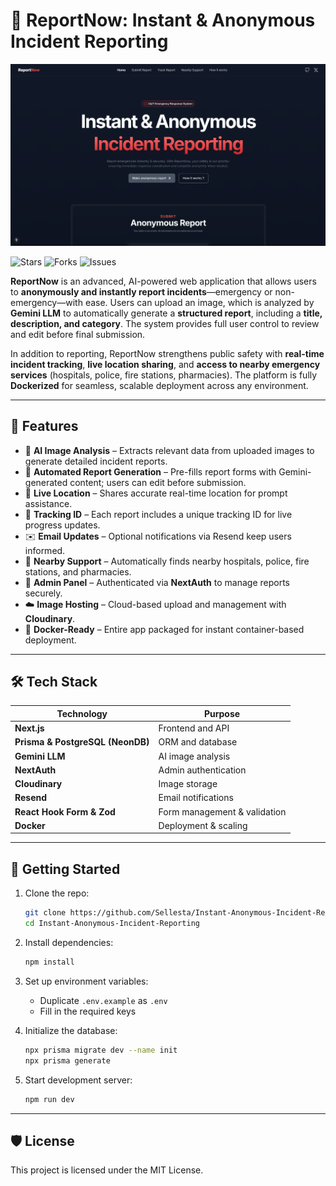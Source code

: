 
# 🚨 ReportNow: Instant & Anonymous Incident Reporting

![EchoForms](public/HomePage.png)

![Stars](https://img.shields.io/github/stars/Sellesta/Instant-Anonymous-Incident-Reporting?style=social) ![Forks](https://img.shields.io/github/forks/Sellesta/Instant-Anonymous-Incident-Reporting?style=social) ![Issues](https://img.shields.io/github/issues/Sellesta/Instant-Anonymous-Incident-Reporting)

**ReportNow** is an advanced, AI-powered web application that allows users to **anonymously and instantly report incidents**—emergency or non-emergency—with ease. Users can upload an image, which is analyzed by **Gemini LLM** to automatically generate a **structured report**, including a **title, description, and category**. The system provides full user control to review and edit before final submission.

In addition to reporting, ReportNow strengthens public safety with **real-time incident tracking**, **live location sharing**, and **access to nearby emergency services** (hospitals, police, fire stations, pharmacies). The platform is fully **Dockerized** for seamless, scalable deployment across any environment.

---

## 🌟 Features

- 📸 **AI Image Analysis** – Extracts relevant data from uploaded images to generate detailed incident reports.
- 📝 **Automated Report Generation** – Pre-fills report forms with Gemini-generated content; users can edit before submission.
- 📍 **Live Location** – Shares accurate real-time location for prompt assistance.
- 🔎 **Tracking ID** – Each report includes a unique tracking ID for live progress updates.
- ✉️ **Email Updates** – Optional notifications via Resend keep users informed.
- 🏥 **Nearby Support** – Automatically finds nearby hospitals, police, fire stations, and pharmacies.
- 🔐 **Admin Panel** – Authenticated via **NextAuth** to manage reports securely.
- ☁️ **Image Hosting** – Cloud-based upload and management with **Cloudinary**.
- 🐳 **Docker-Ready** – Entire app packaged for instant container-based deployment.

---

## 🛠️ Tech Stack

| Technology | Purpose |
|------------|---------|
| **Next.js** | Frontend and API |
| **Prisma & PostgreSQL (NeonDB)** | ORM and database |
| **Gemini LLM** | AI image analysis |
| **NextAuth** | Admin authentication |
| **Cloudinary** | Image storage |
| **Resend** | Email notifications |
| **React Hook Form & Zod** | Form management & validation |
| **Docker** | Deployment & scaling |

---

## 🚀 Getting Started

1. Clone the repo:
   ```bash
   git clone https://github.com/Sellesta/Instant-Anonymous-Incident-Reporting.git
   cd Instant-Anonymous-Incident-Reporting
   ```

2. Install dependencies:
   ```bash
   npm install
   ```

3. Set up environment variables:
   - Duplicate `.env.example` as `.env`
   - Fill in the required keys

4. Initialize the database:
   ```bash
   npx prisma migrate dev --name init
   npx prisma generate
   ```

5. Start development server:
   ```bash
   npm run dev
   ```
---

## 🛡 License

This project is licensed under the MIT License.
